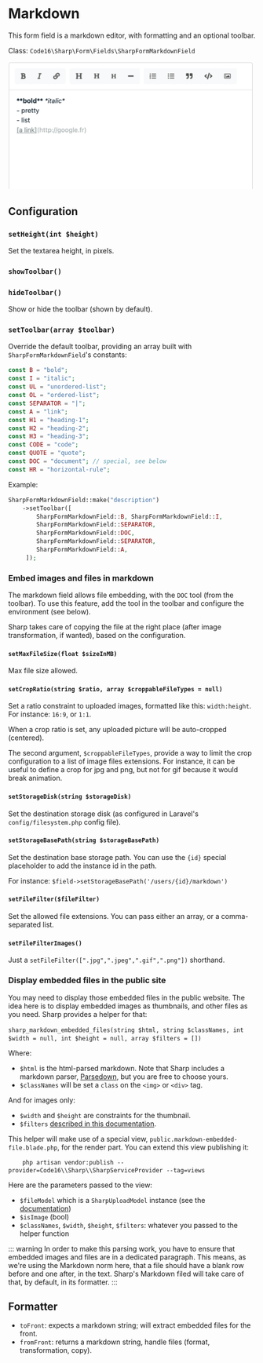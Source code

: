 # Markdown

This form field is a markdown editor, with formatting and an optional toolbar.

Class: `Code16\Sharp\Form\Fields\SharpFormMarkdownField`

<img src="./markdown.png" width="500">


## Configuration


### `setHeight(int $height)`

Set the textarea height, in pixels.

### `showToolbar()`
### `hideToolbar()`

Show or hide the toolbar (shown by default).

### `setToolbar(array $toolbar)`

Override the default toolbar, providing an array built with `SharpFormMarkdownField`'s constants:

```php
const B = "bold";
const I = "italic";
const UL = "unordered-list";
const OL = "ordered-list";
const SEPARATOR = "|";
const A = "link";
const H1 = "heading-1";
const H2 = "heading-2";
const H3 = "heading-3";
const CODE = "code";
const QUOTE = "quote";
const DOC = "document"; // special, see below
const HR = "horizontal-rule";
```

Example:

```php
SharpFormMarkdownField::make("description")
    ->setToolbar([
        SharpFormMarkdownField::B, SharpFormMarkdownField::I,
        SharpFormMarkdownField::SEPARATOR,
        SharpFormMarkdownField::DOC,
        SharpFormMarkdownField::SEPARATOR,
        SharpFormMarkdownField::A,
     ]);
```

### Embed images and files in markdown

The markdown field allows file embedding, with the `DOC` tool (from the toolbar). To use this feature, add the tool in the toolbar and configure the environment (see below).

Sharp takes care of copying the file at the right place (after image transformation, if wanted), based on the configuration.

#### `setMaxFileSize(float $sizeInMB)`

Max file size allowed.

#### `setCropRatio(string $ratio, array $croppableFileTypes = null)`

Set a ratio constraint to uploaded images, formatted like this: `width:height`. For instance: `16:9`, or `1:1`.

When a crop ratio is set, any uploaded picture will be auto-cropped (centered).

The second argument, `$croppableFileTypes`, provide a way to limit the crop configuration to a list of image files extensions. For instance, it can be useful to define a crop for jpg and png, but not for gif because it would break animation.

#### `setStorageDisk(string $storageDisk)`

Set the destination storage disk (as configured in Laravel's  `config/filesystem.php` config file).

#### `setStorageBasePath(string $storageBasePath)`

Set the destination base storage path. You can use the `{id}` special placeholder to add the instance id in the path.

For instance:
`$field->setStorageBasePath('/users/{id}/markdown')`

#### `setFileFilter($fileFilter)`

Set the allowed file extensions. You can pass either an array, or a comma-separated list.

#### `setFileFilterImages()`

Just a `setFileFilter([".jpg",".jpeg",".gif",".png"])` shorthand.

### Display embedded files in the public site

You may need to display those embedded files in the public website. The idea here is to display embedded images as thumbnails, and other files as you need. Sharp provides a helper for that:

`sharp_markdown_embedded_files(string $html, string $classNames, int $width = null, int $height = null, array $filters = [])`

Where:

- `$html` is the html-parsed markdown. Note that Sharp includes a markdown parser, [Parsedown](https://github.com/erusev/parsedown), but you are free to choose yours.
- `$classNames` will be set a `class` on the `<img>` or `<div>` tag.
  
And for images only:
- `$width` and `$height` are constraints for the thumbnail.
- `$filters` [described in this documentation](../sharp-built-in-solution-for-uploads.md).

This helper will make use of a special view, `public.markdown-embedded-file.blade.php`, for the render part. You can extend this view publishing it:

```
    php artisan vendor:publish --provider=Code16\\Sharp\\SharpServiceProvider --tag=views
```

Here are the parameters passed to the view:
- `$fileModel` which is a `SharpUploadModel` instance (see the [documentation](../sharp-built-in-solution-for-uploads.md))
- `$isImage` (bool)
- `$classNames`, `$width`, `$height`, `$filters`: whatever you passed to the helper function

::: warning
In order to make this parsing work, you have to ensure that embedded images and files are in a dedicated paragraph. This means, as we're using the Markdown norm here, that a file should have a blank row before and one after, in the text. Sharp's Markdown filed will take care of that, by default, in its formatter. 
:::

## Formatter

- `toFront`: expects a markdown string; will extract embedded files for the front.
- `fromFront`: returns a markdown string, handle files (format, transformation, copy).
